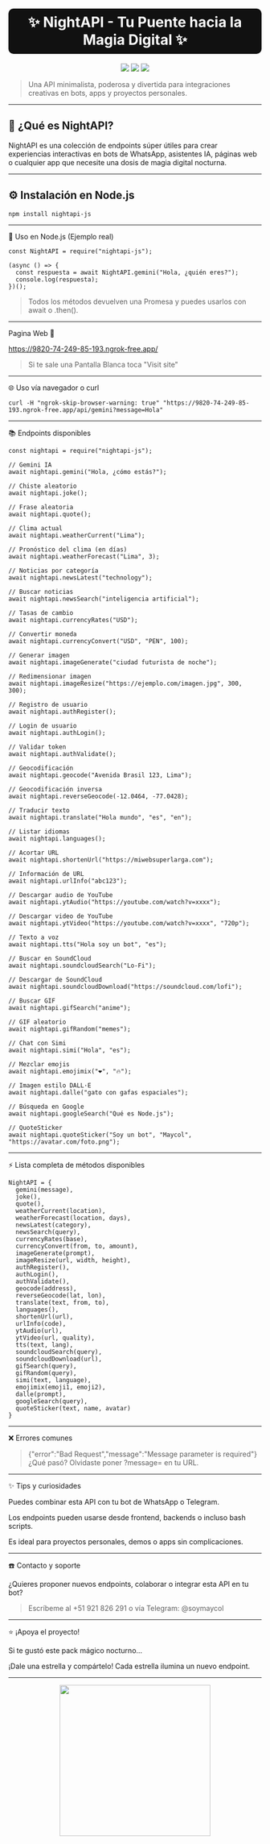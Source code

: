 <h1 align="center" style="color:#fff;background:#111;padding:10px;border-radius:10px;">✨ NightAPI - Tu Puente hacia la Magia Digital ✨</h1>

<p align="center">
  <img src="https://img.shields.io/badge/version-1.0.0-purple?style=flat-square" />
  <img src="https://img.shields.io/badge/status-estable-green?style=flat-square" />
  <img src="https://img.shields.io/badge/creador-SoyMaycol-blueviolet?style=flat-square" />
</p>

> Una API minimalista, poderosa y divertida para integraciones creativas en bots, apps y proyectos personales.

---

## 🌌 ¿Qué es NightAPI?

NightAPI es una colección de endpoints súper útiles para crear experiencias interactivas en bots de WhatsApp, asistentes IA, páginas web o cualquier app que necesite una dosis de magia digital nocturna.

---

## ⚙️ Instalación en Node.js

```bash
npm install nightapi-js
```

---

🧠 Uso en Node.js (Ejemplo real)
```
const NightAPI = require("nightapi-js");

(async () => {
  const respuesta = await NightAPI.gemini("Hola, ¿quién eres?");
  console.log(respuesta);
})();
```
> Todos los métodos devuelven una Promesa y puedes usarlos con await o .then().


---

Pagina Web 🔗

https://9820-74-249-85-193.ngrok-free.app/

> Si te sale una Pantalla Blanca toca "Visit site"

---

🌐 Uso vía navegador o curl
```
curl -H "ngrok-skip-browser-warning: true" "https://9820-74-249-85-193.ngrok-free.app/api/gemini?message=Hola"
```

---

📚 Endpoints disponibles

```
const nightapi = require("nightapi-js");

// Gemini IA
await nightapi.gemini("Hola, ¿cómo estás?");

// Chiste aleatorio
await nightapi.joke();

// Frase aleatoria
await nightapi.quote();

// Clima actual
await nightapi.weatherCurrent("Lima");

// Pronóstico del clima (en días)
await nightapi.weatherForecast("Lima", 3);

// Noticias por categoría
await nightapi.newsLatest("technology");

// Buscar noticias
await nightapi.newsSearch("inteligencia artificial");

// Tasas de cambio
await nightapi.currencyRates("USD");

// Convertir moneda
await nightapi.currencyConvert("USD", "PEN", 100);

// Generar imagen
await nightapi.imageGenerate("ciudad futurista de noche");

// Redimensionar imagen
await nightapi.imageResize("https://ejemplo.com/imagen.jpg", 300, 300);

// Registro de usuario
await nightapi.authRegister();

// Login de usuario
await nightapi.authLogin();

// Validar token
await nightapi.authValidate();

// Geocodificación
await nightapi.geocode("Avenida Brasil 123, Lima");

// Geocodificación inversa
await nightapi.reverseGeocode(-12.0464, -77.0428);

// Traducir texto
await nightapi.translate("Hola mundo", "es", "en");

// Listar idiomas
await nightapi.languages();

// Acortar URL
await nightapi.shortenUrl("https://miwebsuperlarga.com");

// Información de URL
await nightapi.urlInfo("abc123");

// Descargar audio de YouTube
await nightapi.ytAudio("https://youtube.com/watch?v=xxxx");

// Descargar video de YouTube
await nightapi.ytVideo("https://youtube.com/watch?v=xxxx", "720p");

// Texto a voz
await nightapi.tts("Hola soy un bot", "es");

// Buscar en SoundCloud
await nightapi.soundcloudSearch("Lo-Fi");

// Descargar de SoundCloud
await nightapi.soundcloudDownload("https://soundcloud.com/lofi");

// Buscar GIF
await nightapi.gifSearch("anime");

// GIF aleatorio
await nightapi.gifRandom("memes");

// Chat con Simi
await nightapi.simi("Hola", "es");

// Mezclar emojis
await nightapi.emojimix("❤️", "🔥");

// Imagen estilo DALL·E
await nightapi.dalle("gato con gafas espaciales");

// Búsqueda en Google
await nightapi.googleSearch("Qué es Node.js");

// QuoteSticker
await nightapi.quoteSticker("Soy un bot", "Maycol", "https://avatar.com/foto.png");
```

---

⚡ Lista completa de métodos disponibles
```
NightAPI = {
  gemini(message),
  joke(),
  quote(),
  weatherCurrent(location),
  weatherForecast(location, days),
  newsLatest(category),
  newsSearch(query),
  currencyRates(base),
  currencyConvert(from, to, amount),
  imageGenerate(prompt),
  imageResize(url, width, height),
  authRegister(),
  authLogin(),
  authValidate(),
  geocode(address),
  reverseGeocode(lat, lon),
  translate(text, from, to),
  languages(),
  shortenUrl(url),
  urlInfo(code),
  ytAudio(url),
  ytVideo(url, quality),
  tts(text, lang),
  soundcloudSearch(query),
  soundcloudDownload(url),
  gifSearch(query),
  gifRandom(query),
  simi(text, language),
  emojimix(emoji1, emoji2),
  dalle(prompt),
  googleSearch(query),
  quoteSticker(text, name, avatar)
}
```

---

❌ Errores comunes

> {"error":"Bad Request","message":"Message parameter is required"}
¿Qué pasó?
Olvidaste poner ?message= en tu URL.

---

✨ Tips y curiosidades

Puedes combinar esta API con tu bot de WhatsApp o Telegram.

Los endpoints pueden usarse desde frontend, backends o incluso bash scripts.

Es ideal para proyectos personales, demos o apps sin complicaciones.



---

☎️ Contacto y soporte

¿Quieres proponer nuevos endpoints, colaborar o integrar esta API en tu bot?

> Escríbeme al +51 921 826 291 o vía Telegram: @soymaycol




---

⭐ ¡Apoya el proyecto!

Si te gustó este pack mágico nocturno…

¡Dale una estrella y compártelo!
Cada estrella ilumina un nuevo endpoint.


---

<p align="center">
  <img src="https://files.catbox.moe/9zq2i4.png" width="300"/>
</p>
